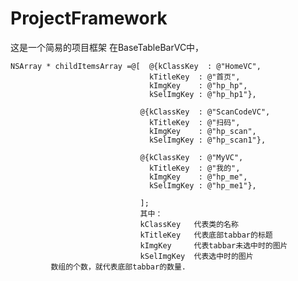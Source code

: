 # ProjectFramework
这是一个简易的项目框架
在BaseTableBarVC中，
                              
    NSArray * childItemsArray =@[  @{kClassKey  : @"HomeVC",
                                   kTitleKey  : @"首页",
                                   kImgKey    : @"hp_hp",
                                   kSelImgKey : @"hp_hp1"},
                                 
                                 @{kClassKey  : @"ScanCodeVC",
                                   kTitleKey  : @"扫码",
                                   kImgKey    : @"hp_scan",
                                   kSelImgKey : @"hp_scan1"},
                                 
                                 @{kClassKey  : @"MyVC",
                                   kTitleKey  : @"我的",
                                   kImgKey    : @"hp_me",
                                   kSelImgKey : @"hp_me1"},
                                 
                                 ];
                                 其中：
                                 kClassKey   代表类的名称
                                 kTitleKey   代表底部tabbar的标题
                                 kImgKey     代表tabbar未选中时的图片
                                 kSelImgKey  代表选中时的图片
             数组的个数，就代表底部tabbar的数量.
                                 
                                 
                                 
                                 
                                 
